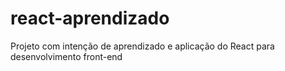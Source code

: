 # react-aprendizado
Projeto com intenção de aprendizado e aplicação do React para desenvolvimento front-end